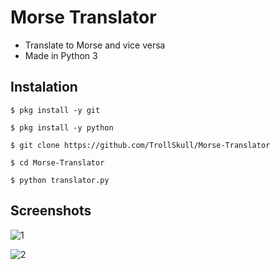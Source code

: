 # Morse Translator
- Translate to Morse and vice versa
- Made in Python 3

## Instalation
	$ pkg install -y git

	$ pkg install -y python

	$ git clone https://github.com/TrollSkull/Morse-Translator

	$ cd Morse-Translator

	$ python translator.py

## Screenshots

![1](https://user-images.githubusercontent.com/64570084/94212137-bce0d200-fea9-11ea-821a-d06a2e89bc19.jpg)

![2](https://user-images.githubusercontent.com/64570084/94212147-c66a3a00-fea9-11ea-868d-2c28d831bfc4.jpg)
